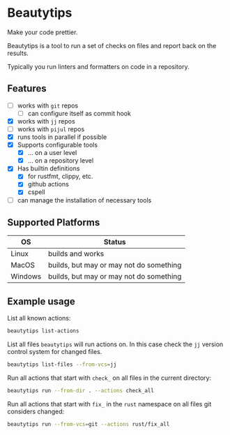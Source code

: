 # Beautytips

Make your code prettier.

Beautytips is a tool to run a set of checks on files and report back on the
results.

Typically you run linters and formatters on code in a repository.

## Features

* [ ] works with `git` repos
  * [ ] can configure itself as commit hook
* [x] works with `jj` repos
* [ ] works with `pijul` repos
* [x] runs tools in parallel if possible
* [x] Supports configurable tools
  * [x] ... on a user level
  * [x] ... on a repository level
* [x] Has builtin definitions
  * [x] for rustfmt, clippy, etc.
  * [x] github actions
  * [x] cspell
* [ ] can manage the installation of necessary tools

## Supported Platforms

| OS      | Status                                  |
| ------- | --------------------------------------- |
| Linux   | builds and works                        |
| MacOS   | builds, but may or may not do something |
| Windows | builds, but may or may not do something |

## Example usage

List all known actions:

```sh
beautytips list-actions
```

List all files `beautytips` will run actions on. In this case check the
`jj` version control system for changed files.

```sh
beautytips list-files --from-vcs=jj
```

Run all actions that start with `check_` on all files in the current
directory:

```sh
beautytips run --from-dir . --actions check_all
```

Run all actions that start with `fix_` in the `rust` namespace on all files
git considers changed:

```sh
beautytips run --from-vcs=git --actions rust/fix_all
```
